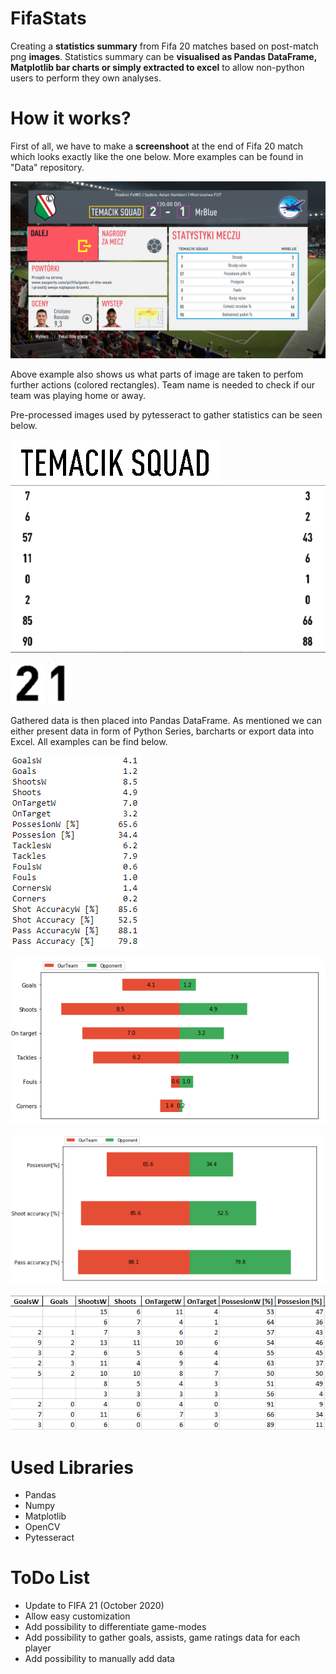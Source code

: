 # FifaStats

Creating a **statistics summary** from Fifa 20 matches based on post-match png **images**. Statistics summary can be **visualised as Pandas DataFrame, Matplotlib bar charts or simply extracted to excel** to allow non-python users to perform they own analyses. 

# How it works?

First of all, we have to make a **screenshoot** at the end of Fifa 20 match which looks exactly like the one below. More examples can be found in "Data" repository.

![Alt text](/Examples/CuttingExample.png?raw=true "Post-match ss example")

Above example also shows us what parts of image are taken to perfom further actions (colored rectangles). Team name is needed to check if our team was playing home or away.

Pre-processed images used by pytesseract to gather statistics can be seen below.

![Alt text](/Examples/TeamNameExample.PNG?raw=true "TeamNameExample")
![Alt text](/Examples/StatsExample.PNG?raw=true "StatsExample")

![Alt text](/Examples/HomeScoreExample.PNG?raw=true "HomeScoreExample")
![Alt text](/Examples/AwayScoreExample.PNG?raw=true "AwayScoreExample")

Gathered data is then placed into Pandas DataFrame. As mentioned we can either present data in form of Python Series, barcharts or export data into Excel. All examples can be find below.

![Alt text](/Examples/StatsSeriesExample.PNG?raw=true "StatsSeriesExample")

![Alt text](/Examples/StatsSmallExample.PNG?raw=true "StatsSmallExample")

![Alt text](/Examples/StatsBigExample.PNG?raw=true "StatsBigExample")

![Alt text](/Examples/StatsExcelExample.PNG?raw=true "StatsExcelExample")

# Used Libraries
- Pandas
- Numpy
- Matplotlib
- OpenCV
- Pytesseract

# ToDo List
- Update to FIFA 21 (October 2020)
- Allow easy customization
- Add possibility to differentiate game-modes
- Add possibility to gather goals, assists, game ratings data for each player
- Add possibility to manually add data